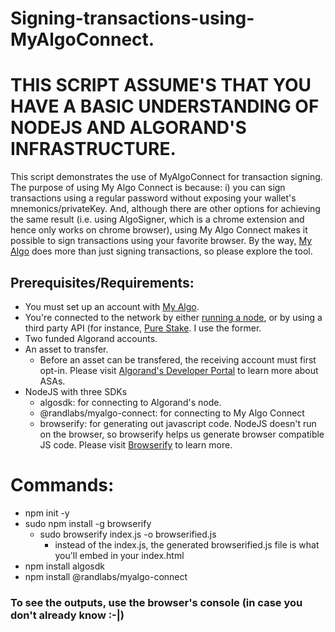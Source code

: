 # Signing-transactions-using-MyAlgoConnect.
# THIS SCRIPT ASSUME'S THAT YOU HAVE A BASIC UNDERSTANDING OF NODEJS AND ALGORAND'S INFRASTRUCTURE.
This script demonstrates the use of MyAlgoConnect for transaction signing. The purpose of using My Algo Connect is because: i) you can sign transactions using a regular password without exposing your wallet's mnemonics/privateKey. And, although there are other options for achieving the same result (i.e. using AlgoSigner, which is a chrome extension and hence only works on chrome browser), using My Algo Connect makes it possible to sign transactions using your favorite browser. By the way, [My Algo](https://wallet.myalgo.com/) does more than just signing transactions, so please explore the tool.


## Prerequisites/Requirements:
 - You must set up an account with [My Algo](https://wallet.myalgo.com/).
 - You're connected to the network by either [running a node](https://developer.algorand.org/docs/run-a-node/setup/install/?from_query=running%20a%20node#debian-based-distributions-debian-ubuntu-linux-mint), or by using a third party API (for instance, [Pure Stake](https://developer.purestake.io/). I use the former.
 - Two funded Algorand accounts.
 - An asset to transfer. 
   - Before an asset can be transfered, the receiving account must first opt-in. Please visit [Algorand's Developer Portal](https://developer.algorand.org/docs/get-details/asa/?from_query=ASA#create-publication-overlay) to learn more about ASAs.
 - NodeJS with three SDKs
   - algosdk: for connecting to Algorand's node.
   - @randlabs/myalgo-connect: for connecting to My Algo Connect
   - browserify: for generating out javascript code. NodeJS doesn't run on the browser, so browserify helps us generate browser compatible JS code. Please visit [Browserify](https://browserify.org/) to learn more. 


# Commands:
 - npm init -y
 - sudo npm install -g browserify
   - sudo browserify index.js -o browserified.js
     - instead of the index.js, the generated browserified.js file is what you'll embed in your index.html
 - npm install algosdk
 - npm install @randlabs/myalgo-connect


### To see the outputs, use the browser's console (in case you don't already know :-|) 
